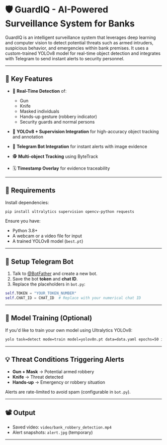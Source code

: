 # 🛡️ GuardIQ - AI-Powered Surveillance System for Banks

GuardIQ is an intelligent surveillance system that leverages deep learning and computer vision to detect potential threats such as armed intruders, suspicious behavior, and emergencies within bank premises. It uses a custom-trained YOLOv8 model for real-time object detection and integrates with Telegram to send instant alerts to security personnel.

---

## 🚨 Key Features

- 🎯 **Real-Time Detection** of:
  - Gun
  - Knife
  - Masked individuals
  - Hands-up gesture (robbery indicator)
  - Security guards and normal persons

- 🧠 **YOLOv8 + Supervision Integration** for high-accuracy object tracking and annotation

- 📡 **Telegram Bot Integration** for instant alerts with image evidence

- 🕵️ **Multi-object Tracking** using ByteTrack

- 🗓️ **Timestamp Overlay** for evidence traceability

---

## 🔧 Requirements

Install dependencies:

```bash
pip install ultralytics supervision opencv-python requests
````

Ensure you have:

* Python 3.8+
* A webcam or a video file for input
* A trained YOLOv8 model (`best.pt`)

---

## 🤖 Setup Telegram Bot

1. Talk to [@BotFather](https://t.me/BotFather) and create a new bot.
2. Save the bot **token** and **chat ID**.
3. Replace the placeholders in `bot.py`:

```python
self.TOKEN = "YOUR_TOKEN_NUMBER"
self.CHAT_ID = CHAT_ID  # Replace with your numerical chat ID
```

---

## 🧠 Model Training (Optional)

If you'd like to train your own model using Ultralytics YOLOv8:

```bash
yolo task=detect mode=train model=yolov8n.pt data=data.yaml epochs=50 imgsz=640
```

---

## 💡 Threat Conditions Triggering Alerts

* **Gun + Mask** → Potential armed robbery
* **Knife** → Threat detected
* **Hands-up** → Emergency or robbery situation

Alerts are rate-limited to avoid spam (configurable in `bot.py`).

---

## 📽️ Output

* Saved video: `video/bank_robbery_detection.mp4`
* Alert snapshots: `alert.jpg` (temporary)

---
